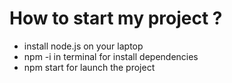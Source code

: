 # How to start my project ? 
- install node.js on your laptop
- npm -i in terminal for install dependencies
- npm start for launch the project 
